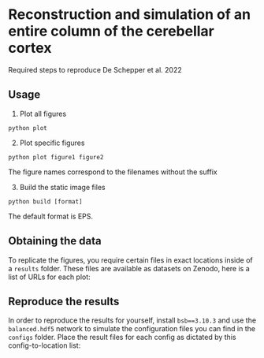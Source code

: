 # Reconstruction and simulation of an entire column of the cerebellar cortex

Required steps to reproduce De Schepper et al. 2022

## Usage

1. Plot all figures

```
python plot
```

2. Plot specific figures

```
python plot figure1 figure2
```

The figure names correspond to the filenames without the suffix

3. Build the static image files

```
python build [format]
```

The default format is EPS.

## Obtaining the data

To replicate the figures, you require certain files in exact locations inside of a `results` folder. These files are available as datasets on Zenodo, here is a list of URLs for each plot:

<placeholder>

## Reproduce the results

In order to reproduce the results for yourself, install `bsb==3.10.3` and use the `balanced.hdf5` network to simulate the configuration files you can find in the `configs` folder. Place the result files for each config as dictated by this config-to-location list:

<placeholder>
